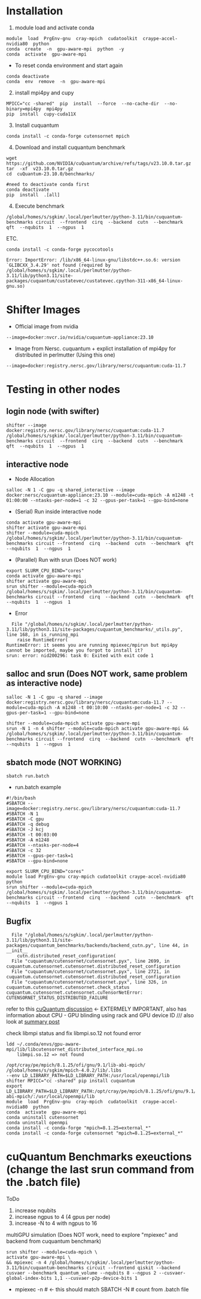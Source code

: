 
# Installation

1. module load and activate conda
```
module  load  PrgEnv-gnu  cray-mpich  cudatoolkit  craype-accel-nvidia80  python
conda  create  -n  gpu-aware-mpi  python  -y
conda  activate  gpu-aware-mpi
```
* To reset conda environment and start again
```
conda deactivate
conda  env  remove  -n  gpu-aware-mpi
```
2. install mpi4py and cupy
```
MPICC="cc -shared"  pip  install  --force  --no-cache-dir  --no-binary=mpi4py  mpi4py
pip  install  cupy-cuda11X
```
3. Install cuquantum
```
conda install -c conda-forge cutensornet mpich
```
4. Download and install cuquantum benchmark
```
wget  https://github.com/NVIDIA/cuQuantum/archive/refs/tags/v23.10.0.tar.gz
tar  -xf  v23.10.0.tar.gz
cd  cuQuantum-23.10.0/benchmarks/

#need to deactivate conda first
conda deactivate
pip  install  .[all]
```
4. Execute benchmark 
```
/global/homes/s/sgkim/.local/perlmutter/python-3.11/bin/cuquantum-benchmarks circuit  --frontend  cirq  --backend  cutn  --benchmark  qft  --nqubits  1  --ngpus  1
```

ETC.
```
conda install -c conda-forge pycocotools

Error: ImportError: /lib/x86_64-linux-gnu/libstdc++.so.6: version `GLIBCXX_3.4.29' not found (required by /global/homes/s/sgkim/.local/perlmutter/python-3.11/lib/python3.11/site-packages/cuquantum/custatevec/custatevec.cpython-311-x86_64-linux-gnu.so)

```


# Shifter Images
* Official image from nvidia
```
--image=docker:nvcr.io/nvidia/cuquantum-appliance:23.10
```
* Image from Nersc. cuquantum + explict installation of mpi4py for distributed in perlmutter (Using this one)
```
--image=docker:registry.nersc.gov/library/nersc/cuquantum:cuda-11.7
```


# Testing in other nodes
## login node (with swifter)
```
shifter --image docker:registry.nersc.gov/library/nersc/cuquantum:cuda-11.7 /global/homes/s/sgkim/.local/perlmutter/python-3.11/bin/cuquantum-benchmarks circuit  --frontend  cirq  --backend  cutn  --benchmark  qft  --nqubits  1  --ngpus  1
```
## interactive node
* Node Allocation
```
salloc -N 1 -C gpu -q shared_interactive --image docker:nersc/cuquantum-appliance:23.10 --module=cuda-mpich -A m1248 -t 01:00:00 --ntasks-per-node=1 -c 32 --gpus-per-task=1 --gpu-bind=none
```
* (Serial) Run inside interactive node 
```
conda activate gpu-aware-mpi
shifter activate gpu-aware-mpi
shifter --module=cuda-mpich /global/homes/s/sgkim/.local/perlmutter/python-3.11/bin/cuquantum-benchmarks circuit --frontend  cirq  --backend  cutn  --benchmark  qft  --nqubits  1  --ngpus  1
```
* (Parallel) Run with srun (Does NOT work)
```
export SLURM_CPU_BIND="cores"
conda activate gpu-aware-mpi
shifter activate gpu-aware-mpi
srun shifter --module=cuda-mpich /global/homes/s/sgkim/.local/perlmutter/python-3.11/bin/cuquantum-benchmarks circuit --frontend  cirq  --backend  cutn  --benchmark  qft  --nqubits  1  --ngpus  1
```
* Error
```
  File "/global/homes/s/sgkim/.local/perlmutter/python-3.11/lib/python3.11/site-packages/cuquantum_benchmarks/_utils.py", line 168, in is_running_mpi
    raise RuntimeError(
RuntimeError: it seems you are running mpiexec/mpirun but mpi4py cannot be imported, maybe you forgot to install it?
srun: error: nid200296: task 0: Exited with exit code 1
```

## salloc and srun (Does NOT work, same problem as interactive node)
```
salloc -N 1 -C gpu -q shared --image docker:registry.nersc.gov/library/nersc/cuquantum:cuda-11.7 --module=cuda-mpich -A m1248 -t 00:10:00 --ntasks-per-node=1 -c 32 --gpus-per-task=1 --gpu-bind=none
```
```
shifter --module=cuda-mpich activate gpu-aware-mpi
srun -N 1 -n 4 shifter --module=cuda-mpich activate gpu-aware-mpi && /global/homes/s/sgkim/.local/perlmutter/python-3.11/bin/cuquantum-benchmarks circuit --frontend  cirq  --backend  cutn  --benchmark  qft  --nqubits  1  --ngpus  1
```

## sbatch mode (NOT WORKING)
```
sbatch run.batch
```
* run.batch example
```
#!/bin/bash
#SBATCH --image=docker:registry.nersc.gov/library/nersc/cuquantum:cuda-11.7
#SBATCH -N 1
#SBATCH -C gpu
#SBATCH -q debug
#SBATCH -J kcj
#SBATCH -t 00:03:00
#SBATCH -A m1248
#SBATCH --ntasks-per-node=4
#SBATCH -c 32
#SBATCH --gpus-per-task=1
#SBATCH --gpu-bind=none

export SLURM_CPU_BIND="cores"
module load PrgEnv-gnu cray-mpich cudatoolkit craype-accel-nvidia80 python
srun shifter --module=cuda-mpich /global/homes/s/sgkim/.local/perlmutter/python-3.11/bin/cuquantum-benchmarks circuit --frontend  cirq  --backend  cutn  --benchmark  qft  --nqubits  1  --ngpus 1
```

## Bugfix
```
  File "/global/homes/s/sgkim/.local/perlmutter/python-3.11/lib/python3.11/site-packages/cuquantum_benchmarks/backends/backend_cutn.py", line 44, in __init__
    cutn.distributed_reset_configuration(
  File "cuquantum/cutensornet/cutensornet.pyx", line 2699, in cuquantum.cutensornet.cutensornet.distributed_reset_configuration
  File "cuquantum/cutensornet/cutensornet.pyx", line 2721, in cuquantum.cutensornet.cutensornet.distributed_reset_configuration
  File "cuquantum/cutensornet/cutensornet.pyx", line 326, in cuquantum.cutensornet.cutensornet.check_status
cuquantum.cutensornet.cutensornet.cuTensorNetError: CUTENSORNET_STATUS_DISTRIBUTED_FAILURE
```

refer to this [cuQuantum discussion](https://github.com/NVIDIA/cuQuantum/discussions/30) <- EXTERMELY IMPORTANT, also has information about CPU - GPU blinding using rack and GPU device ID /// also look at [summary post](https://github.com/NVIDIA/cuQuantum/issues/31)

check libmpi status and fix libmpi.so.12 not found error
```
ldd ~/.conda/envs/gpu-aware-mpi/lib/libcutensornet_distributed_interface_mpi.so
    libmpi.so.12 => not found 
```

```
/opt/cray/pe/mpich/8.1.25/ofi/gnu/9.1/lib-abi-mpich/
/global/homes/s/sgkim/mpich-4.0.2/lib/.libs
--env LD_LIBRARY_PATH=$LD_LIBRARY_PATH:/usr/local/openmpi/lib
shifter MPICC="cc -shared" pip install cuquantum
export LD_LIBRARY_PATH=$LD_LIBRARY_PATH:/opt/cray/pe/mpich/8.1.25/ofi/gnu/9.1/lib-abi-mpich/:/usr/local/openmpi/lib
module  load  PrgEnv-gnu  cray-mpich  cudatoolkit  craype-accel-nvidia80  python
conda  activate  gpu-aware-mpi
conda uninstall cutensornet
conda uninstall openmpi
conda install -c conda-forge "mpich=8.1.25=external_*"
conda install -c conda-forge cutensornet "mpich=8.1.25=external_*"
```

# cuQuantum Benchmarks exeuctions (change the last srun command from the .batch file)
ToDo
1. increase nqubits
2. increase ngpus to 4 (4 gpus per node)
3. increase -N to 4 with ngpus to 16

multiGPU simulation (Does NOT work, need to explore "mpiexec" and backend from cuquantum benchmark)
```
srun shifter --module=cuda-mpich \
activate gpu-aware-mpi \
&& mpiexec -n 4 /global/homes/s/sgkim/.local/perlmutter/python-3.11/bin/cuquantum-benchmarks circuit --frontend qiskit --backend cusvaer --benchmark quantum_volume --nqubits 8 --ngpus 2 --cusvaer-global-index-bits 1,1 --cusvaer-p2p-device-bits 1
```
* mpiexec -n #  <- this should match SBATCH -N # count from .batch file


